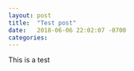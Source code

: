 ```yaml
---
layout: post
title:  "Test post"
date:   2018-06-06 22:02:07 -0700
categories:
---
```


This is a test